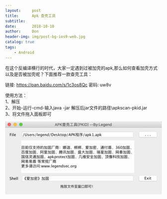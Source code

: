```yaml
---
layout:     post
title:      Apk 查壳工具
subtitle:   
date:       2018-10-10
author:     Don
header-img: img/post-bg-ios9-web.jpg
catalog: true
tags:
    - Android
---
```


在这个反编译横行的时代，大家一定遇到过被加壳的apk,那么如何查看加壳方式以及是否被加壳呢？下面推荐一款查壳工具：

链接: <https://pan.baidu.com/s/1c3os8Qc> 密码: uw8v

使用方法：  
  1、解压  
  2、开始-运行-cmd-输入java -jar 解压后jar文件的路径\apkscan-pkid.jar  
  3、将文件拖入面板即可

  <img src="/img/article/pkid.png"/>